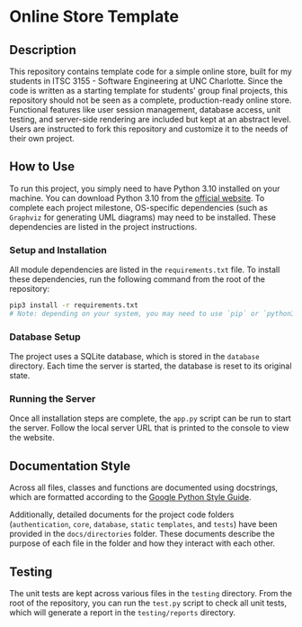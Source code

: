 # Online Store Template

## Description

This repository contains template code for a simple online store, built for my students in ITSC 3155 - Software Engineering at UNC Charlotte. Since the code is written as a starting template for students' group final projects, this repository should not be seen as a complete, production-ready online store. Functional features like user session management, database access, unit testing, and server-side rendering are included but kept at an abstract level. Users are instructed to fork this repository and customize it to the needs of their own project.

## How to Use

To run this project, you simply need to have Python 3.10 installed on your machine. You can download Python 3.10 from the [official website](<https://www.python.org/downloads/release/python-3108>). To complete each project milestone, OS-specific dependencies (such as `Graphviz` for generating UML diagrams) may need to be installed. These dependencies are listed in the project instructions.

### Setup and Installation

All module dependencies are listed in the `requirements.txt` file. To install these dependencies, run the following command from the root of the repository:

```bash
pip3 install -r requirements.txt
# Note: depending on your system, you may need to use `pip` or `python3.10 -m pip1 instead of `pip3`
```

### Database Setup

The project uses a SQLite database, which is stored in the `database` directory. Each time the server is started, the database is reset to its original state.

### Running the Server

Once all installation steps are complete, the `app.py` script can be run to start the server. Follow the local server URL that is printed to the console to view the website.

## Documentation Style

Across all files, classes and functions are documented using docstrings, which are formatted according to the [Google Python Style Guide](<https://google.github.io/styleguide/pyguide.html#38-comments-and-docstrings>).

Additionally, detailed documents for the project code folders (`authentication`, `core`, `database`, `static` `templates`, and `tests`) have been provided in the `docs/directories` folder. These documents describe the purpose of each file in the folder and how they interact with each other.

## Testing

The unit tests are kept across various files in the `testing` directory. From the root of the repository, you can run the `test.py` script to check all unit tests, which will generate a report in the `testing/reports` directory.
